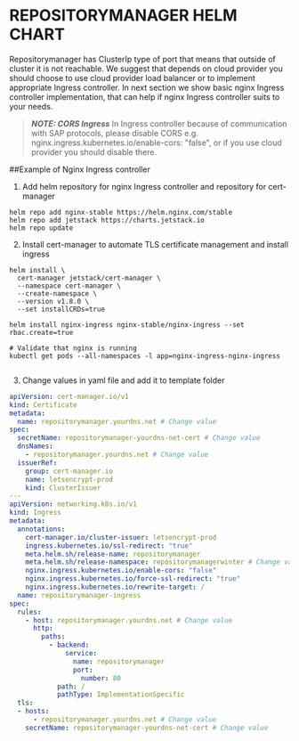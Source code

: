 # REPOSITORYMANAGER HELM CHART

Repositorymanager has ClusterIp type of port that means that outside of cluster it is not reachable. 
We suggest that depends on cloud provider you should choose to use cloud provider load balancer or to implement appropriate Ingress controller.
In next section we show basic nginx Ingress controller implementation, that can help if nginx Ingress controller suits to your needs.

> **_NOTE: CORS Ingress_**
In Ingress controller because of communication with SAP protocols, please disable CORS e.g.  nginx.ingress.kubernetes.io/enable-cors: "false", or if you use cloud provider you should disable there.

##Example of Nginx Ingress controller 

1. Add helm repository for nginx Ingress controller and repository for cert-manager

```shell
helm repo add nginx-stable https://helm.nginx.com/stable
helm repo add jetstack https://charts.jetstack.io
helm repo update
```
2. Install cert-manager to automate TLS certificate management and install ingress

```shell
helm install \
  cert-manager jetstack/cert-manager \
  --namespace cert-manager \
  --create-namespace \
  --version v1.8.0 \
  --set installCRDs=true
  
helm install nginx-ingress nginx-stable/nginx-ingress --set rbac.create=true

# Validate that nginx is running
kubectl get pods --all-namespaces -l app=nginx-ingress-nginx-ingress
  
```
3. Change values in yaml file and add it to template folder 

```yaml
apiVersion: cert-manager.io/v1
kind: Certificate
metadata:
  name: repositorymanager.yourdns.net # Change value
spec:
  secretName: repositorymanager-yourdns-net-cert # Change value
  dnsNames:
    - repositorymanager.yourdns.net # Change value
  issuerRef:
    group: cert-manager.io
    name: letsencrypt-prod
    kind: ClusterIssuer
---
apiVersion: networking.k8s.io/v1
kind: Ingress
metadata:
  annotations:
    cert-manager.io/cluster-issuer: letsencrypt-prod
    ingress.kubernetes.io/ssl-redirect: "true"
    meta.helm.sh/release-name: repositorymanager
    meta.helm.sh/release-namespace: repositorymanagerwinter # Change value
    nginx.ingress.kubernetes.io/enable-cors: "false"
    nginx.ingress.kubernetes.io/force-ssl-redirect: "true"
    nginx.ingress.kubernetes.io/rewrite-target: /
  name: repositorymanager-ingress
spec:
  rules:
    - host: repositorymanager.yourdns.net # Change value
      http:
        paths:
          - backend:
              service:
                name: repositorymanager
                port:
                  number: 80
            path: /
            pathType: ImplementationSpecific
  tls:
  - hosts:
      - repositorymanager.yourdns.net # Change value
    secretName: repositorymanager-yourdns-net-cert # Change value

```